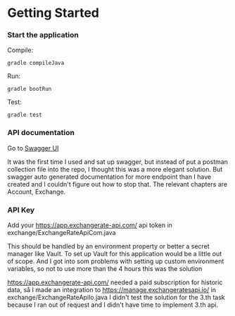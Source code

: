 # Getting Started

### Start the application
Compile: 
```
gradle compileJava
```
Run:
```
gradle bootRun
```
Test:
```
gradle test
```

### API documentation 
Go to [Swagger UI](http://localhost:8080/swagger-ui/index.html)

It was the first time I used and sat up swagger, but instead of put a postman collection file into the repo, I thought this was a more elegant solution.
But swagger auto generated documentation for more endpoint than I have created and I couldn't figure out how to stop that.
The relevant chapters are Account, Exchange.

### API Key

Add your https://app.exchangerate-api.com/ api token in exchange/ExchangeRateApiCom.java

This should be handled by an environment property or better a secret manager like Vault.
To set up Vault for this application would be a little out of scope.
And I got into som problems with setting up custom environment variables, so not to use more than the 4 hours this was the solution

https://app.exchangerate-api.com/ needed a paid subscription for historic data, så I made an integration to https://manage.exchangeratesapi.io/ in exchange/ExchangeRateApiIo.java
I didn't test the solution for the 3.th task because I ran out of request and I didn't have time to implement 3.th api.
